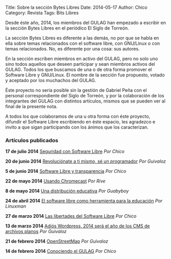 Title: Sobre la sección Bytes Libres
Date: 2014-05-17
Author:  Chico
Category: Revista
Tags: Bits Libres

Desde éste año, 2014, los miembros del GULAG han empezado a escribir en la sección Bytes Libres en el periódico El Siglo de Torreón.

La sección Bytes Libres es diferente a las demás, no por que se habla en ella sobre temas relacionados con el software libre, con GNU/Linux o con temas relacionados. No, es diferente por una cosa: sus autores.

<!-- break -->

En la sección escriben miembros en activo del GULAG, pero no solo uno sino todos aquellos que deseen participar y sean miembros activos del GULAG. Todos los que buscamos de una o de otra forma promover el Software Libre y GNU/Linux. El nombre de la sección fue propuesto, votado y aceptado por los muchachos del GULAG.

Éste proyecto no seria posible sin la gestión de Gabriel Peña con el personal correspondiente del Siglo de Torreón, y por la colaboración de los integrantes del GULAG con distintos artículos, mismos que se pueden ver al final de la presente nota.

A todos los que colaboramos de una u otra forma con éste proyecto, difundir el Software Libre escribiendo en éste espacio, les agradezco e invito a que sigan participando con los ánimos que los caracterizan.

### Artículos publicados

**17 de julio 2014** [Seguridad con Software Libre](http://www.elsiglodetorreon.com.mx/noticia/1017146.bytes-libres-seguridad-con-software-libre.html) _Por Chico_

**20 de junio 2014** [Revoluciónate a ti mismo, sé un programador](http://www.elsiglodetorreon.com.mx/noticia/1007916.bytes-libres.html) _Por Guivaloz_

**5 de junio 2014** [Software Libre y transparencia](http://www.elsiglodetorreon.com.mx/noticia/1002479.bytes-libres.html) _Por Chico_

**22 de mayo 2014** [Usando Chromecast](http://www.elsiglodetorreon.com.mx/noticia/997022.bytes-libres.html) _Por Rive_

**8 de mayo 2014** [Una distribución educativa](http://www.elsiglodetorreon.com.mx/noticia/991260.bytes-libres.html) _Por Guabyboy_

**24 de abril 2014** [El software libre como herramienta para la educación](http://www.elsiglodetorreon.com.mx/noticia/985920.el-software-libre-como-herramienta-para-la-educacion.html) _Por Linuxman_

**27 de marzo 2014** [Las libertades del Software Libre](http://www.elsiglodetorreon.com.mx/noticia/976561.bytes-libres.html) _Por Chico_

**13 de marzo 2014** [Adiós Wordpress, 2014 será el año de los CMS de archivos planos](http://www.elsiglodetorreon.com.mx/noticia/971928.bits-libres.html) _Por Guivaloz_

**21 de febrero 2014** [OpenStreetMap](http://www.elsiglodetorreon.com.mx/noticia/965041.bytes-libres.html) _Por Guivaloz_

**14 de febrero 2014** [Conociendo el GULAG](http://www.elsiglodetorreon.com.mx/noticia/962699.bytes-libres.html) _Por Chico_

